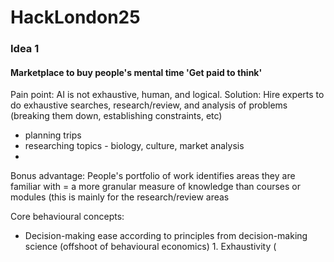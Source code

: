 # HackLondon25


### Idea 1
#### Marketplace to buy people's mental time 'Get paid to think'
Pain point: AI is not exhaustive, human, and logical.
Solution: Hire experts to do exhaustive searches, research/review, and analysis of problems (breaking them down, establishing constraints, etc)

- planning trips
- researching topics - biology, culture, market analysis
- 

Bonus advantage: People's portfolio of work identifies areas they are familiar with = a more granular measure of knowledge than courses or modules (this is mainly for the research/review areas


Core behavioural concepts:

- Decision-making ease according to principles from decision-making science (offshoot of behavioural economics)
      1. Exhaustivity (
